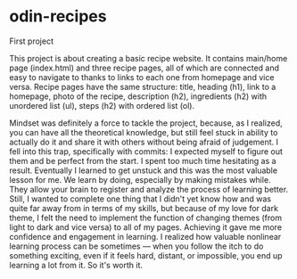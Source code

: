 # odin-recipes
First project

This project is about creating a basic recipe website. It contains main/home page (index.html) and three recipe pages, all of which are connected and easy to navigate to thanks to links to each one from homepage and vice versa.
Recipe pages have the same structure: title, heading (h1), link to a homepage, photo of the recipe, description (h2), ingredients (h2) with unordered list (ul), steps (h2) with ordered list (ol).

Mindset was definitely a force to tackle the project, because, as I realized, you can have all the theoretical knowledge, but still feel stuck in ability to actually do it and share it with others without being afraid of judgement. I fell into this trap, specifically with commits: I expected myself to figure out them and be perfect from the start. I spent too much time hesitating as a result. 
Eventually I learned to get unstuck and this was the most valuable lesson for me. We learn by doing, especially by making mistakes while. They allow your brain to register and analyze the process of learning better.
Still, I wanted to complete one thing that I didn't yet know how and was quite far away from in terms of my skills, but because of my love for dark theme, I felt the need to implement the function of changing themes (from light to dark and vice versa) to all of my pages. Achieving it gave me more confidence and engagement in learning.
I realized how valuable nonlinear learning process can be sometimes — when you follow the itch to do something exciting, even if it feels hard, distant, or impossible, you end up learning a lot from it. So it's worth it.
